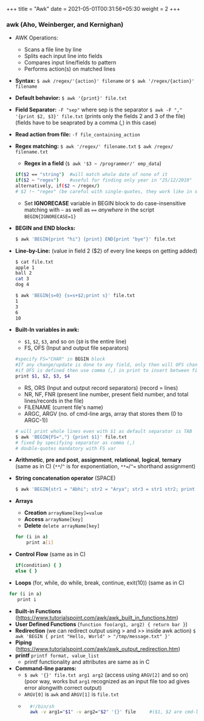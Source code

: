 +++
title = "Awk"
date =  2021-05-01T00:31:56+05:30
weight = 2
+++

### awk (Aho, Weinberger, and Kernighan)
- AWK Operations:
    - Scans a file line by line
    - Splits each input line into fields
    - Compares input line/fields to pattern
    - Performs action(s) on matched lines

- **Syntax:** `$ awk /regex/'{action}' filename` or `$ awk '/regex/{action}' filename`
- **Default behavior:** `$ awk '{print}' file.txt`
- **Field Separator:** `-F "sep"` where sep is the separator 
        `$ awk -F "," '{print $2, $3}' file.txt`
    (prints only the fields 2 and 3 of the file) 
    (fields have to be seaprated by a comma (,) in this case)
- **Read action from file:** `-f file_containing_action`
- **Regex matching:** `$ awk '/regex/' filename.txt`
`$ awk /regex/ filename.txt` 
    - **Regex in a field** (`$ awk '$3 ~ /programmer/' emp_data`)
    ```sh
    if($2 == "string")  #will match whole date of none of it
    if($2 ~ "regex")    #useful for finding only year in "25/12/2019"
    alternatively, if($2 ~ /regex/)
    # $2 !~ "regex" (be careful with single-quotes, they work like in shell)
    ```
    - Set **IGNORECASE** variable in BEGIN block to do case-insensitive matching with `~` as well as `==` _anywhere_ in the script `BEGIN{IGNORECASE=1}`
- **BEGIN and END blocks:**
    ```sh
    $ awk 'BEGIN{print "hi"} {print} END{print "bye"}' file.txt
    ```
- **Line-by-Line:** (value in field 2 ($2) of every line keeps on getting added)
    ```sh
    $ cat file.txt
    apple 1
    ball 2
    cat 3
    dog 4
    
    $ awk 'BEGIN{s=0} {s=s+$2;print s}' file.txt
    1
    3
    6
    10
    ```
- **Built-In variables in awk:**
    - `$1`, `$2`, `$3`, and so on (`$0` is the entire line) 
    - FS, OFS (Input and output file separators)
    ```sh
    #specify FS="CHAR" in BEGIN block
    #If any change/update is done to any field, only then will OFS change for $0, else $0 remains on existing FS even if OFS is defined
    #if OFS is defined then use comma (,) in print to insert between fields 
    print $1, $2, $3, $4
    ```
    - RS, ORS (Input and output record separators) (record = lines)
    - NR, NF, FNR (present line number, present field number, and total lines/records in the file)
    - FILENAME (current file's name)
    - ARGC, ARGV (no. of cmd-line args, array that stores them (0 to ARGC-1))
    ```sh
    # will print whole lines even with $1 as default separator is TAB
    $ awk 'BEGIN{FS=","} {print $1}' file.txt   
    # fixed by specifying separator as comma (,)
    # double-quotes mandatory with FS var
    ```
- **Arithmetic**, **pre and post**, **assignment**, **relational**, **logical**, **ternary** (same as in C) 
(`**`/`^` is for exponentiation, `**=`/`^=` shorthand assignment)
- **String concatenation operator** (SPACE)
  ```sh
  $ awk 'BEGIN{str1 = "Abhi"; str2 = "Arya"; str3 = str1 str2; print str3}' 
  ```
- **Arrays**
    - **Creation** `arrayName[key]=value`
    - **Access** `arrayName[key]`
    - **Delete** `delete arrayName[key]`
    ```sh
    for (i in a)
        print a[i]
    ```
- **Control Flow** (same as in C)
    ```sh
    if(condition) { }
    else { }
    ```
- **Loops** (for, while, do while, break, continue, exit(10)) (same as in C) 
```sh
 for (i in a)
    print i
```
- **Built-in Functions** (https://www.tutorialspoint.com/awk/awk_built_in_functions.htm)
- **User Defined Functions** (`function foo(arg1, arg2) { return bar }`)
- **Redirection** (we can redirect output using > and  >> inside awk action)
  `$ awk 'BEGIN { print "Hello, World" > "/tmp/message.txt" }'`
- **Piping** (https://www.tutorialspoint.com/awk/awk_output_redirection.htm)
- **printf** `printf format, value_list`
    - printf functionality and attributes are same as in C
- **Command-line params:**
    - `$ awk '{}' file.txt arg1 arg2` (access using `ARGV[2]` and so on)(poor way, works but `arg1` recognized as an input file too ad gives error alongwith correct output)
    - `ARGV[0]` is `awk` and `ARGV[1]` is `file.txt`
    - ```sh
        #!/bin/sh
        awk -v arg1="$1" -v arg2="$2" '{}' file     #($1, $2 are cmd-line args to sh command)
      ```